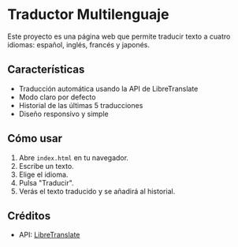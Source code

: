 # Traductor Multilenguaje

Este proyecto es una página web que permite traducir texto a cuatro idiomas: español, inglés, francés y japonés.

## Características

- Traducción automática usando la API de LibreTranslate
- Modo claro por defecto
- Historial de las últimas 5 traducciones
- Diseño responsivo y simple

## Cómo usar

1. Abre `index.html` en tu navegador.
2. Escribe un texto.
3. Elige el idioma.
4. Pulsa "Traducir".
5. Verás el texto traducido y se añadirá al historial.

## Créditos

- API: [LibreTranslate](https://libretranslate.com)
